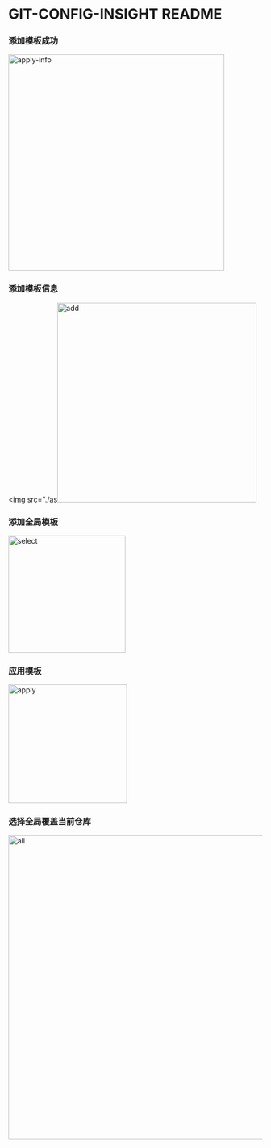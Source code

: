# GIT-CONFIG-INSIGHT README

### 添加模板成功

<img width="428" alt="apply-info" src="https://github.com/luoluobing/git-config-insight/assets/62934849/a6ce8022-c909-436a-aced-3cb288bfcb10">


### 添加模板信息

<img src="./as<img width="395" alt="add" src="https://github.com/luoluobing/git-config-insight/assets/62934849/7040481f-50ea-4ede-90fa-9894bc99efa0">

### 添加全局模板

<img width="232" alt="select" src="https://github.com/luoluobing/git-config-insight/assets/62934849/f95ed518-6cef-4d8f-892e-6c6903f68d52">



### 应用模板 

<img width="235" alt="apply" src="https://github.com/luoluobing/git-config-insight/assets/62934849/b9bae6a6-3403-422b-8dfd-8826e3221f31">

### 选择全局覆盖当前仓库

<img width="602" alt="all" src="https://github.com/luoluobing/git-config-insight/assets/62934849/e95e73d8-3a9b-4616-882e-4c2afb9a01df">
